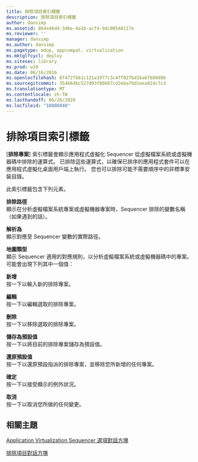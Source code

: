```yaml
---
title: 排除項目索引標籤
description: 排除項目索引標籤
author: dansimp
ms.assetid: 864e46dd-3d6e-4a1b-acf4-9dc00548117e
ms.reviewer: ''
manager: dansimp
ms.author: dansimp
ms.pagetype: mdop, appcompat, virtualization
ms.mktglfcycl: deploy
ms.sitesec: library
ms.prod: w10
ms.date: 06/16/2016
ms.openlocfilehash: 0f472fb61c121a1977c3c4ff927bd1ba6f680d86
ms.sourcegitcommit: 354664bc527d93f80687cd2eba70d1eea024c7c3
ms.translationtype: MT
ms.contentlocale: zh-TW
ms.lasthandoff: 06/26/2020
ms.locfileid: "10808840"
---
```

# 排除項目索引標籤


[**排除專案**] 索引標籤會顯示應用程式虛擬化 Sequencer 從虛擬檔案系統或虛擬機器碼中排除的運算式。 已排除這些運算式，以確保已排序的應用程式套件可以在應用程式虛擬化桌面用戶端上執行。 您也可以排除可能不需要順序中的非標準安裝目錄。

此索引標籤包含下列元素。

<a href="" id="exclude-path"></a>**排除路徑**  
顯示在分析虛擬檔案系統專案或虛擬機器專案時，Sequencer 排除的變數名稱（如果遇到的話）。

<a href="" id="resolves-to"></a>**解析為**  
顯示對應至 Sequencer 變數的實際路徑。

<a href="" id="map-type"></a>**地圖類型**  
顯示 Sequencer 適用的對應規則，以分析虛擬檔案系統或虛擬機器碼中的專案。 可能會出現下列其中一個值：

<a href="" id="new"></a>**新增**  
按一下以輸入新的排除專案。

<a href="" id="edit"></a>**編輯**  
按一下以編輯選取的排除專案。

<a href="" id="delete"></a>**刪除**  
按一下以移除選取的排除專案。

<a href="" id="save-as-default"></a>**儲存為預設值**  
按一下以將目前的排除專案儲存為預設值。

<a href="" id="restore-defaults"></a>**還原預設值**  
按一下以還原預設指派的排除專案，並移除您所新增的任何專案。

<a href="" id="ok"></a>**確定**  
按一下以接受顯示的例外狀況。

<a href="" id="cancel"></a>**取消**  
按一下以取消您所做的任何變更。

## 相關主題


[Application Virtualization Sequencer 選項對話方塊](application-virtualization-sequencer-options-dialog-box.md)

[排除項目對話方塊](exclusion-item-dialog-box.md)

 

 





